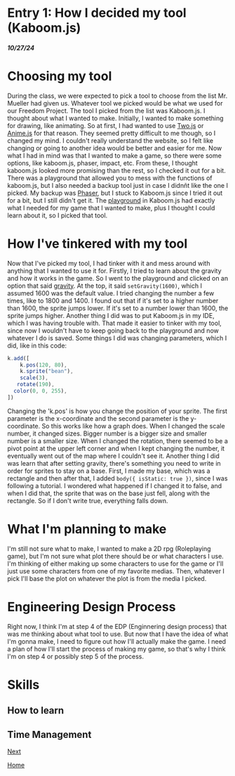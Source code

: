 # Entry 1: How I decided my tool (Kaboom.js)
##### 10/27/24

# Choosing my tool
During the class, we were expected to pick a tool to choose from the list Mr. Mueller had given us. Whatever tool we picked would be what we used for our Freedom Project. The tool I picked from the list was Kaboom.js. I thought about what I wanted to make. Initially, I wanted to make something for drawing, like animating. So at first, I had wanted to use [Two.js](https://two.js.org/) or [Anime.js](https://animejs.com/) for that reason. They seemed pretty difficult to me though, so I changed my mind. I couldn't really understand the website, so I felt like changing or going to another idea would be better and easier for me. Now what I had in mind was that I wanted to make a game, so there were some options, like kaboom.js, phaser, impact, etc. From these, I thought kaboom.js looked more promising than the rest, so I checked it out for a bit. There was a playground that allowed you to mess with the functions of kaboom.js, but I also needed a backup tool just in case I didnñt like the one I picked. My backup was [Phaser](phaser.io), but I stuck to Kaboom.js since I tried it out for a bit, but I still didn't get it. The [playground](https://kaboomjs.com/play?example=add) in Kaboom.js had exactly what I needed for my game that I wanted to make, plus I thought I could learn about it, so I picked that tool.

# How I've tinkered with my tool
Now that I've picked my tool, I had tinker with it and mess around with anything that I wanted to use it for. Firstly, I tried to learn about the gravity and how it works in the game. So I went to the playground and clicked on an option that said [gravity](https://kaboomjs.com/play?example=gravity). At the top, it said `setGravity(1600)`, which I assumed 1600 was the default value. I tried changing the number a few times, like to 1800 and 1400. I found out that if it's set to a higher number than 1600, the sprite jumps lower. If it's set to a number lower than 1600, the sprite jumps higher. Another thing I did was to put Kaboom.js in my IDE, which I was having trouble with. That made it easier to tinker with my tool, since now I wouldn't have to keep going back to the playground and now whatever I do is saved. Some things I did was changing parameters, which I did, like in this code:

```js
k.add([
	k.pos(120, 80),
	k.sprite("bean"),
	scale(3),
   rotate(190),
  color(0, 0, 255),
])
```

Changing the 'k.pos' is how you change the position of your sprite. The first parameter is the x-coordinate and the second parameter is the y-coordinate. So this works like how a graph does. When I changed the scale number, it changed sizes. Bigger number is a bigger size and smaller number is a smaller size. When I changed the rotation, there seemed to be a pivot point at the upper left corner and when I kept changing the number, it eventually went out of the map where I couldn't see it. Another thing I did was learn that after setting gravity, there's something you need to write in order for sprites to stay on a base. First, I made my base, which was a rectangle and then after that, I added `body({ isStatic: true })`, since I was following a tutorial. I wondered what happened if I changed it to false, and when I did that, the sprite that was on the base just fell, along with the rectangle. So if I don't write true, everything falls down.

# What I'm planning to make
I'm still not sure what to make, I wanted to make a 2D rpg (Roleplaying game), but I'm not sure what plot there should be or what characters I use. I'm thinking of either making up some characters to use for the game or I'll just use some characters from one of my favorite medias. Then, whatever I pick I'll base the plot on whatever the plot is from the media I picked.

# Engineering Design Process
Right now, I think I'm at step 4 of the EDP (Enginnering design process) that was me thinking about what tool to use. But now that I have the idea of what I'm gonna make, I need to figure out how I'll actually make the game. I need a plan of how I'll start the process of making my game, so that's why I think I'm on step 4 or possibly step 5 of the process.

# Skills

## How to learn


## Time Management

[Next](entry02.md)

[Home](../README.md)
